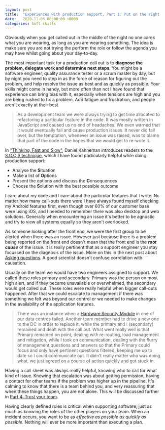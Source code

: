 ```yaml
---
layout: post
title:  "Experiences with production support, Part 1: Put on the right hat"
date:   2020-11-06 00:00:00 +0000
categories: Soft skills
---
```


Obviously when you get called out in the middle of the night no one cares what you are wearing, as long as you are wearing something. The idea is make sure you are not trying the perform the role or follow the agenda you may have whilst going about your day-to-day.

The most important task for a production call out is to **diagnose the problem, delegate work and determine next steps**. You might be a software engineer, quality assurance tester or a scrum master by day, but by night you need to step in as the force of reason for figuring out the problem, and help resolve the issue as best and as quickly as possible. Your skills might come in handy, but more often than not I have found that experience can bring bias with it, especially when tensions are high and you are being rushed to fix a problem. Add fatigue and frustration, and people aren't exactly at their best.

 > As a development team we were always trying to get time allocated to refactoring a particular feature in the code. It was mostly written in JavaScript and caused us no end of headaches. We even warned that it would eventually fail and cause production issues. It never did fall over, but the temptation, whenever an issue was raised, was to blame that part of the code in the hopes that we would get to re-write it.

In ["Thinking, Fast and Slow"][TFS], Daniel Kahneman introduces readers to the [S.O.C.S technique][SOCS], which I have found particularly helpful while doing production support:
 - Analyse the **S**ituation
 - Make a list of **O**ptions
 - Present the options and discuss the **C**onsequences
 - Choose the **S**olution with the best possible outcome

I care about my code and I care about the particular features that I write. No matter how many call-outs there were I have always found myself checking my Android features first, even though over 60% of our customer base were using iOS, and I needed to remember there was also desktop and web solutions. Generally when encountering an issue it's better to be agnostic and try to view all systems equally so they aren't overlooked.

As someone looking after the front end, we were the first group to be alerted when there was an issue. However just because there is a problem being reported on the front end doesn't mean that the front end is the _**root cause**_ of the issue. It is really pertinent that as a support engineer you stay focussed on the diagnosis of the issue. More on this in the next post about [Asking questions][PART3]. A good scientist doesn't confuse correlation with causation.

Usually on the team we would have two engineers assigned to support. We called these roles primary and secondary. Primary was the person on most high alert, and if they became unavailable or overwhelmed, the secondary would get called out. These roles were really helpful when bigger call-outs happened. After that we could escalate to management if there was something we felt was beyond our control or we needed to make changes in the availability of the application features.

 > There was an instance when a [Hardware Security Module][HSM] in one of our data centres failed. Another team member had to drive a new one to the DC in order to replace it, while the primary and I (secondary) remained and dealt with the call out. What went really well is that Primary remained on point, dealing with re-routing, load management and mitigation, while I took on communication, dealing with the flurry of management questions and answers so that the Primary could focus and only have pertinent questions filtered, keeping me up to date so I could communicate out. It didn't really matter who was doing what, we just agreed on a course of action quickly and got stuck in.

Having a call sheet was always really helpful, knowing who to call for what kind of issue. Knowing that escalation was about getting permission, having a contact for other teams if the problem was higher up in the pipeline. It's calming to know that there is a team behind you, and very reassuring that when these things happen, you are not alone. This will be discussed further in [Part 4: Trust your team][PART4].

Having clearly defined roles is critical when supporting software, just as much as knowing the roles of the other players on your team. When an incident occurs, you want to be as _*effective as possible as quickly as possible*_. Nothing will ever be more important than executing a plan.

[TFS]: https://www.amazon.co.uk/Thinking-Fast-Slow-Daniel-Kahneman/dp/0141033576
[SOCS]: https://shelleybablitz.focalpointcoaching.com/blogs/solve-problems-with-the-socs-model
[HSM]: https://en.wikipedia.org/wiki/Hardware_security_module
[PART3]: https://qbalsdon.github.io/
[PART4]: https://qbalsdon.github.io/
